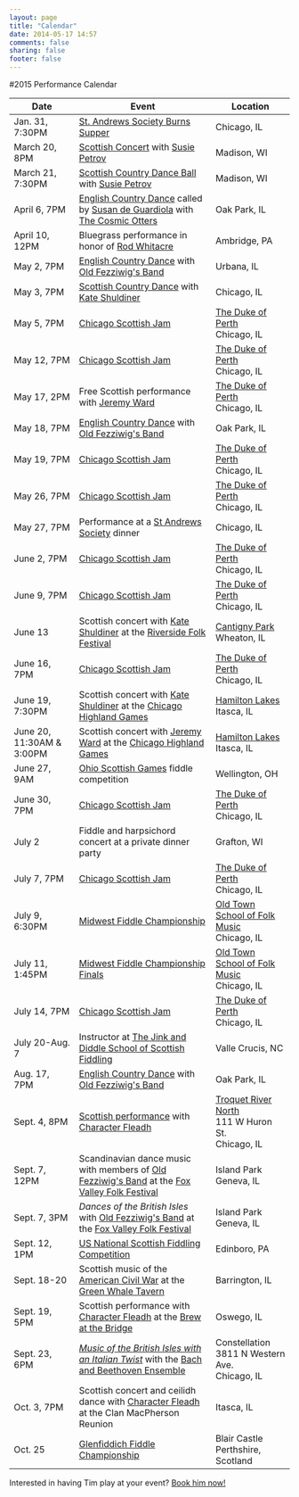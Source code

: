 ```yaml
---
layout: page
title: "Calendar"
date: 2014-05-17 14:57
comments: false
sharing: false
footer: false
---
```

#2015 Performance Calendar

|      Date        | Event       | Location
|------------------|-------------|---------
|Jan. 31, 7:30PM   | [St. Andrews Society Burns Supper](http://www.chicagoscots.org/burnssupper/) | Chicago, IL
|March 20, 8PM     | [Scottish Concert](http://sprott.physics.wisc.edu/mscd/ball2015.htm) with [Susie Petrov](http://www.susiepetrov.com) | Madison, WI
|March 21, 7:30PM  | [Scottish Country Dance Ball](http://sprott.physics.wisc.edu/mscd/ball2015.htm) with [Susie Petrov](http://www.susiepetrov.com) | Madison, WI
|April 6, 7PM      | [English Country Dance](http://www.fnal.gov/orgs/folkdance/english/) called by [Susan de Guardiola](http://www.kickery.com/) with [The Cosmic Otters](http://thecosmicotters.com/) | Oak Park, IL
|April 10, 12PM    | Bluegrass performance in honor of [Rod Whitacre](http://www.tsm.edu/whitacrecelebration) | Ambridge, PA
|May 2, 7PM        | [English Country Dance](http://www.urbana-contra.org/sched_summer.html) with [Old Fezziwig's Band](http://www.oldfezziwigsband.com) | Urbana, IL
|May 3, 7PM        | [Scottish Country Dance](http://www.rscds-chicago.org/) with [Kate Shuldiner](/shuldiner.html) | Chicago, IL
|May 5, 7PM        | [Chicago Scottish Jam](/jamming.html) | [The Duke of Perth](http://www.dukeofperth.com/) <br> Chicago, IL
|May 12, 7PM       | [Chicago Scottish Jam](/jamming.html) | [The Duke of Perth](http://www.dukeofperth.com/) <br> Chicago, IL
|May 17, 2PM       | Free Scottish performance with [Jeremy Ward](http://www.jeremydavidward.com/) | [The Duke of Perth](http://www.dukeofperth.com/) <br> Chicago, IL
|May 18, 7PM       | [English Country Dance](http://www.fnal.gov/orgs/folkdance/english/) with [Old Fezziwig's Band](http://www.oldfezziwigsband.com/) | Oak Park, IL
|May 19, 7PM       | [Chicago Scottish Jam](/jamming.html) | [The Duke of Perth](http://www.dukeofperth.com/) <br> Chicago, IL
|May 26, 7PM       | [Chicago Scottish Jam](/jamming.html) | [The Duke of Perth](http://www.dukeofperth.com/) <br> Chicago, IL
|May 27, 7PM       | Performance at a [St Andrews Society](http://www.chicagoscots.org) dinner | Chicago, IL
|June 2, 7PM       | [Chicago Scottish Jam](/jamming.html) | [The Duke of Perth](http://www.dukeofperth.com/) <br> Chicago, IL
|June 9, 7PM       | [Chicago Scottish Jam](/jamming.html) | [The Duke of Perth](http://www.dukeofperth.com/) <br> Chicago, IL
|June 13           | Scottish concert with [Kate Shuldiner](/shuldiner.html) at the [Riverside Folk Festival](http://www.rside.org/event/) | [Cantigny Park](http://www.cantigny.org/) <br> Wheaton, IL
|June 16, 7PM      | [Chicago Scottish Jam](/jamming.html) | [The Duke of Perth](http://www.dukeofperth.com/) <br> Chicago, IL
|June 19, 7:30PM   | Scottish concert with [Kate Shuldiner](/shuldiner.html) at the [Chicago Highland Games](http://www.chicagoscots.org/highlandgames/) | [Hamilton Lakes](http://www.hamiltonpartners.com/location_overview.php?id=43&region=IL&type=office) <br> Itasca, IL
|June 20, 11:30AM & 3:00PM | Scottish concert with [Jeremy Ward](http://www.jeremydavidward.com/) at the [Chicago Highland Games](http://www.chicagoscots.org/highlandgames/) | [Hamilton Lakes](http://www.hamiltonpartners.com/location_overview.php?id=43&region=IL&type=office) <br> Itasca, IL
|June 27, 9AM      | [Ohio Scottish Games](http://www.ohioscottishgames.com/#!competitions/vstc4=fiddle) fiddle competition | Wellington, OH
|June 30, 7PM      | [Chicago Scottish Jam](/jamming.html) | [The Duke of Perth](http://www.dukeofperth.com/) <br> Chicago, IL
|July 2            | Fiddle and harpsichord concert at a private dinner party | Grafton, WI
|July 7, 7PM       | [Chicago Scottish Jam](/jamming.html) | [The Duke of Perth](http://www.dukeofperth.com/) <br> Chicago, IL
|July 9, 6:30PM    | [Midwest Fiddle Championship](http://www.squareroots.org/fiddle/) | [Old Town School of Folk Music](https://www.oldtownschool.org/) <br> Chicago, IL
|July 11, 1:45PM   | [Midwest Fiddle Championship Finals](http://www.squareroots.org/fiddle/) | [Old Town School of Folk Music](https://www.oldtownschool.org/) <br> Chicago, IL
|July 14, 7PM      | [Chicago Scottish Jam](/jamming.html) | [The Duke of Perth](http://www.dukeofperth.com/) <br> Chicago, IL
|July 20-Aug. 7    | Instructor at [The Jink and Diddle School of Scottish Fiddling](http://www.jinkdiddle.com/) | Valle Crucis, NC
|Aug. 17, 7PM      | [English Country Dance](http://www.fnal.gov/orgs/folkdance/english/) with [Old Fezziwig's Band](http://www.oldfezziwigsband.com/) | Oak Park, IL
|Sept. 4, 8PM      | [Scottish performance](http://ymlp.com/zqR4fG) with [Character Fleadh](http://www.reverbnation.com/characterfleadh) | [Troquet River North](http://troquetrivernorth.com/) <br> 111 W Huron St. <br> Chicago, IL
|Sept. 7, 12PM     | Scandinavian dance music with members of [Old Fezziwig's Band](http://www.oldfezziwigsband.com/) at the [Fox Valley Folk Festival](http://foxvalleyfolk.com/) | Island Park <br> Geneva, IL
|Sept. 7, 3PM      | *Dances of the British Isles* with [Old Fezziwig's Band](http://www.oldfezziwigsband.com/) at the [Fox Valley Folk Festival](http://foxvalleyfolk.com/) | Island Park <br> Geneva, IL
|Sept. 12, 1PM     | [US National Scottish Fiddling Competition](http://www.edinboro.edu/events/highland-games/competition-entries/regional-fiddle-competition.html) | Edinboro, PA
|Sept. 18-20       | Scottish music of the [American Civil War](http://www.barrington-il.gov/Home/Components/Calendar/Event/3992/16?recordid=3992&curm=9&cury=2015) at the [Green Whale Tavern](http://greenwhaletavern.blogspot.com/) | Barrington, IL
|Sept. 19, 5PM     | Scottish performance with [Character Fleadh](http://www.reverbnation.com/characterfleadh) at the [Brew at the Bridge](http://www.brewatthebridge.com/) | Oswego, IL
|Sept. 23, 6PM     | *[Music of the British Isles with an Italian Twist](http://www.constellation-chicago.com/event/945755-classical-revolution-bbe-chicago/)* with the [Bach and Beethoven Ensemble](http://www.bbensemble.org/) | Constellation <br> 3811 N Western Ave. <br> Chicago, IL
|Oct. 3, 7PM       | Scottish concert and ceilidh dance with [Character Fleadh](http://www.reverbnation.com/characterfleadh) at the Clan MacPherson Reunion | Itasca, IL
|Oct. 25           | [Glenfiddich Fiddle Championship](http://www.glenfiddich.com/uk/explore/latest-events/glenfiddich-fiddle-championship/) | Blair Castle <br> Perthshire, Scotland

Interested in having Tim play at your event? [Book him now!](/contact.html)
